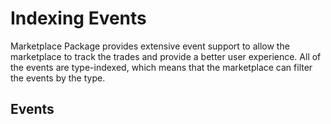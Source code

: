 # Indexing Events

Marketplace Package provides extensive event support to allow the marketplace to track the trades and provide a better user experience. All of the events are type-indexed, which means that the marketplace can filter the events by the type.

## Events
